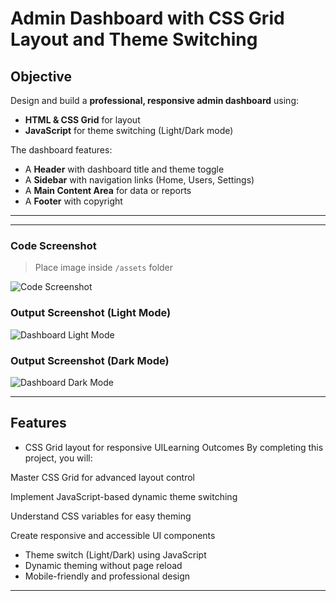 # Admin Dashboard with CSS Grid Layout and Theme Switching

## Objective

Design and build a **professional, responsive admin dashboard** using:

- **HTML & CSS Grid** for layout
- **JavaScript** for theme switching (Light/Dark mode)

The dashboard features:

- A **Header** with dashboard title and theme toggle
- A **Sidebar** with navigation links (Home, Users, Settings)
- A **Main Content Area** for data or reports
- A **Footer** with copyright

---

---


### Code Screenshot

> Place image inside `/assets` folder

![Code Screenshot](./assets/code-screenshot.png)

### Output Screenshot (Light Mode)

![Dashboard Light Mode](./assets/dashboard-light.png)

### Output Screenshot (Dark Mode)

![Dashboard Dark Mode](./assets/dashboard-dark.png)

---

## Features

- CSS Grid layout for responsive UILearning Outcomes
By completing this project, you will:

Master CSS Grid for advanced layout control

Implement JavaScript-based dynamic theme switching

Understand CSS variables for easy theming

Create responsive and accessible UI components
- Theme switch (Light/Dark) using JavaScript
- Dynamic theming without page reload
- Mobile-friendly and professional design

---
